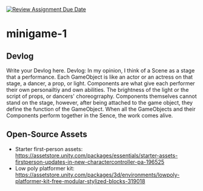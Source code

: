 [![Review Assignment Due Date](https://classroom.github.com/assets/deadline-readme-button-22041afd0340ce965d47ae6ef1cefeee28c7c493a6346c4f15d667ab976d596c.svg)](https://classroom.github.com/a/d-DorLAf)
# minigame-1
## Devlog
Write your Devlog here.
Devlog:
In my opinion, I think of a Scene as a stage that a performance. Each GameObject is like an actor or an actress on that stage, a dancer, a prop, or light. Components are what give each performer their own personailtiy and own abilities. The brightness of the light or the script of props, or dancers' choreogrraphy. Components themselves cannot stand on the stage, however, after being attached to the game object, they define the function of the GameObject. When all the GameObjects and their Components perform together in the Sence, the work comes alive.
## Open-Source Assets
- Starter first-person assets: https://assetstore.unity.com/packages/essentials/starter-assets-firstperson-updates-in-new-charactercontroller-pa-196525
- Low poly platformer kit: https://assetstore.unity.com/packages/3d/environments/lowpoly-platformer-kit-free-modular-stylized-blocks-319018 
